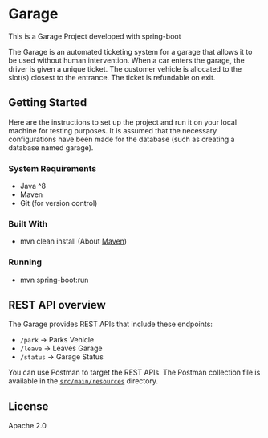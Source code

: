# Garage

This is a Garage Project developed with spring-boot

The Garage is an automated ticketing system for a garage that allows it to be used without human intervention. When a car enters the garage, the driver is given
a unique ticket. The customer vehicle is allocated to the slot(s) closest to the entrance. The ticket is refundable on exit.

## Getting Started

Here are the instructions to set up the project and run it on your local machine for testing purposes. It is assumed that the necessary configurations have been
made for the database (such as creating a database named garage).

### System Requirements

- Java ^8
- Maven
- Git (for version control)

### Built With

- mvn clean install (About [Maven](https://maven.apache.org/))

### Running

- mvn spring-boot:run

## REST API overview

The Garage provides REST APIs that include these endpoints:

- `/park` -> Parks Vehicle
- `/leave` -> Leaves Garage
- `/status` -> Garage Status

You can use Postman to target the REST APIs. The Postman collection file is available in the
[`src/main/resources`](src/main/resources)
directory.

## License

Apache 2.0
